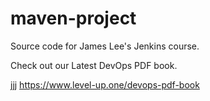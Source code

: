# maven-project
Source code for James Lee's Jenkins course.

Check out our Latest DevOps PDF book.

jjj
https://www.level-up.one/devops-pdf-book
